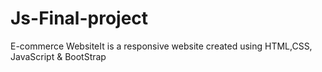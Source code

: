 # Js-Final-project
E-commerce WebsiteIt is a responsive website created using HTML,CSS, JavaScript & BootStrap
